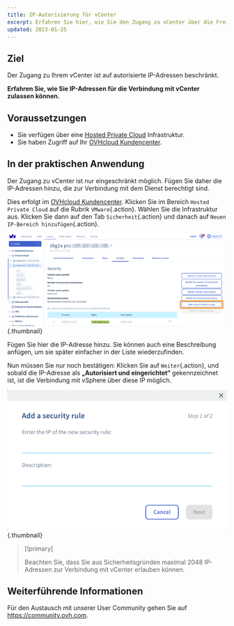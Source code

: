 ```yaml
---
title: IP-Autorisierung für vCenter
excerpt: Erfahren Sie hier, wie Sie den Zugang zu vCenter über die Freigabe von IP-Adressen verwalten
updated: 2023-01-25
---
```


## Ziel

Der Zugang zu Ihrem vCenter ist auf autorisierte IP-Adressen beschränkt.

**Erfahren Sie, wie Sie IP-Adressen für die Verbindung mit vCenter zulassen können.**

## Voraussetzungen

- Sie verfügen über eine [Hosted Private Cloud](https://www.ovhcloud.com/de/enterprise/products/hosted-private-cloud/) Infrastruktur.
- Sie haben Zugriff auf Ihr [OVHcloud Kundencenter](https://www.ovh.com/auth/?action=gotomanager&from=https://www.ovh.de/&ovhSubsidiary=de).

## In der praktischen Anwendung

Der Zugang zu vCenter ist nur eingeschränkt möglich. Fügen Sie daher die IP-Adressen hinzu, die zur Verbindung mit dem Dienst berechtigt sind.

Dies erfolgt im [OVHcloud Kundencenter](https://www.ovh.com/auth/?action=gotomanager&from=https://www.ovh.de/&ovhSubsidiary=de). Klicken Sie im Bereich `Hosted Private Cloud` auf die Rubrik `VMware`{.action}. Wählen Sie die Infrastruktur aus. Klicken Sie dann auf den Tab `Sicherheit`{.action} und danach auf `Neuen IP-Bereich hinzufügen`{.action}.

![vCenter](images/restrictIP.JPG){.thumbnail}

Fügen Sie hier die IP-Adresse hinzu. Sie können auch eine Beschreibung anfügen, um sie später einfacher in der Liste wiederzufinden.

Nun müssen Sie nur noch bestätigen: Klicken Sie auf `Weiter`{.action}, und sobald die IP-Adresse als **„Autorisiert und eingerichtet“** gekennzeichnet ist, ist die Verbindung mit vSphere über diese IP möglich.

![vCenter](images/restrictIP2.JPG){.thumbnail}

> [!primary]
>
> Beachten Sie, dass Sie aus Sicherheitsgründen maximal 2048 IP-Adressen zur Verbindung mit vCenter erlauben können.
>

## Weiterführende Informationen

Für den Austausch mit unserer User Community gehen Sie auf <https://community.ovh.com>.
